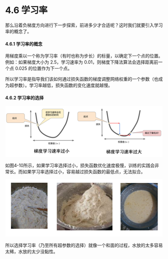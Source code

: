 # 4.6 学习率

那么沿着负梯度方向进行下一步探索，前进多少才合适呢？这时我们就要引入学习率的概念了。

#### 4.6.1 学习率的概念

用梯度乘以一个称为学习率（有时也称为步长）的标量，以确定下一个点的位置。例如：如果梯度大小为 2.5，学习速率为 0.01，则梯度下降法算法会选择距离前一个点 0.025 的位置作为下一个点。

所以学习率是指导我们该如何通过损失函数的梯度调整网络权重的一个参数（也成为超参数）。学习率越低，损失函数的变化速度就越慢。

#### 4.6.2 学习率的选择

![&#x56FE;4-10 &#x5B66;&#x4E60;&#x7387;&#x7684;&#x9009;&#x62E9;](../.gitbook/assets/2%20%281%29.PNG)

如图4-10所示，如果学习率选择过小，损失函数优化速度极慢，训练的实践会非常长。而如果学习率选择过小，容易越过损失函数的最低点，无法拟合。

![&#x56FE;4-11](../.gitbook/assets/bu-huo%20%285%29.PNG)

所以选择学习率（乃至所有超参数的选择）就像一个和面的过程，水放的太多容易太稀，水放的太少没黏性。

